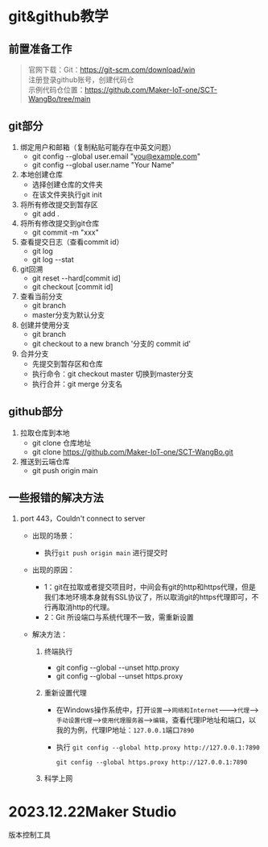 # git&github教学

## 前置准备工作

>官网下载：Git：https://git-scm.com/download/win  
>注册登录github账号，创建代码仓  
> 示例代码仓位置：https://github.com/Maker-IoT-one/SCT-WangBo/tree/main

## git部分
1. 绑定用户和邮箱（复制粘贴可能存在中英文问题）  
   - git config --global user.email "you@example.com"  
   - git config --global user.name "Your Name"
2. 本地创建仓库
   - 选择创建仓库的文件夹
   - 在该文件夹执行git init
3. 将所有修改提交到暂存区
   - git add . 
4. 将所有修改提交到git仓库
   - git commit -m "xxx"
5. 查看提交日志（查看commit id）
   - git log  
   - git log --stat
6. git回溯
   - git reset --hard[commit id]
   - git checkout [commit id]
7. 查看当前分支
   - git branch
   - master分支为默认分支
8. 创建并使用分支
   - git branch
   - git checkout to a new branch '分支的 commit id'
9. 合并分支
   - 先提交到暂存区和仓库
   - 执行命令：git checkout master 切换到master分支
   - 执行合并：git merge 分支名
## github部分
1. 拉取仓库到本地
   - git clone 仓库地址
   - git clone https://github.com/Maker-IoT-one/SCT-WangBo.git
2. 推送到云端仓库
   - git push origin main

## 一些报错的解决方法
1. port 443，Couldn't connect to server
   - 出现的场景：
      - 执行`git push origin main` 进行提交时
      
   - 出现的原因：  
      - 1：git在拉取或者提交项目时，中间会有git的http和https代理，但是我们本地环境本身就有SSL协议了，所以取消git的https代理即可，不行再取消http的代理。
      - 2：Git 所设端口与系统代理不一致，需重新设置
      
   - 解决方法：  
      1. 终端执行
      
         - git config --global --unset http.proxy 
         - git config --global --unset https.proxy
      
      2. 重新设置代理
      
         - 在Windows操作系统中，打开`设置`-->`网络和Internet`--->`代理`-->`手动设置代理`-->`使用代理服务器`-->`编辑`，查看代理IP地址和端口，以我的为例，代理IP地址：`127.0.0.1`端口`7890`
      
         - 执行
           `git config --global http.proxy http://127.0.0.1:7890 `
      
           `git config --global https.proxy http://127.0.0.1:7890`
      
      3. 科学上网

# 2023.12.22Maker Studio

版本控制工具

